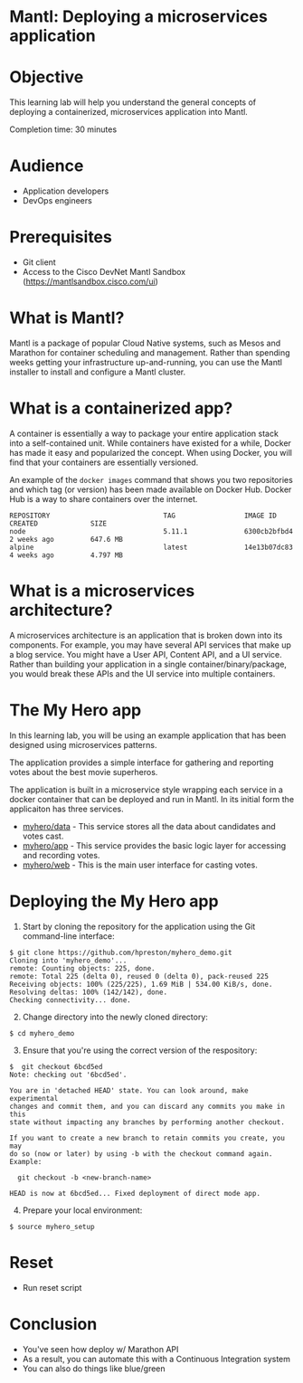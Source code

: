# Mantl: Deploying a microservices application

# Objective

This learning lab will help you understand the general concepts of deploying a containerized, microservices application into Mantl.

Completion time: 30 minutes

# Audience

* Application developers
* DevOps engineers

# Prerequisites

* Git client
* Access to the Cisco DevNet Mantl Sandbox (https://mantlsandbox.cisco.com/ui)

# What is Mantl?

Mantl is a package of popular Cloud Native systems, such as Mesos and Marathon for container scheduling and management.  Rather than spending weeks getting your infrastructure up-and-running, you can use the Mantl installer to install and configure a Mantl cluster.  

# What is a containerized app?

A container is essentially a way to package your entire application stack into a self-contained unit.  While containers have existed for a while, Docker has made it easy and popularized the concept.  When using Docker, you will find that your containers are essentially versioned.

An example of the `docker images` command that shows you two repositories and which tag (or version) has been made available on Docker Hub.  Docker Hub is a way to share containers over the internet.

```
REPOSITORY                            TAG                 IMAGE ID            CREATED             SIZE
node                                  5.11.1              6300cb2bfbd4        2 weeks ago         647.6 MB
alpine                                latest              14e13b07dc83        4 weeks ago         4.797 MB
```

# What is a microservices architecture?

A microservices architecture is an application that is broken down into its components.  For example, you may have several API services that make up a blog service.  You might have a User API, Content API, and a UI service.  Rather than building your application in a single container/binary/package, you would break these APIs and the UI service into multiple containers.

# The My Hero app

In this learning lab, you will be using an example application that has been designed using microservices patterns.  

The application provides a simple interface for gathering and reporting votes about the best movie superheros.

The application is built in a microservice style wrapping each service in a docker container that can be deployed and run in Mantl. In its initial form the applicaiton has three services.

* [myhero/data](https://github.com/hpreston/myhero_data) - This service stores all the data about candidates and votes cast.
* [myhero/app](https://github.com/hpreston/myhero_app) - This service provides the basic logic layer for accessing and recording votes.
* [myhero/web](https://github.com/hpreston/myhero_web) - This is the main user interface for casting votes.

# Deploying the My Hero app

1. Start by cloning the repository for the application using the Git command-line interface:

```shell
$ git clone https://github.com/hpreston/myhero_demo.git
Cloning into 'myhero_demo'...
remote: Counting objects: 225, done.
remote: Total 225 (delta 0), reused 0 (delta 0), pack-reused 225
Receiving objects: 100% (225/225), 1.69 MiB | 534.00 KiB/s, done.
Resolving deltas: 100% (142/142), done.
Checking connectivity... done.
```

2. Change directory into the newly cloned directory:

```shell
$ cd myhero_demo
```

3. Ensure that you're using the correct version of the respository:

```shell
$  git checkout 6bcd5ed
Note: checking out '6bcd5ed'.

You are in 'detached HEAD' state. You can look around, make experimental
changes and commit them, and you can discard any commits you make in this
state without impacting any branches by performing another checkout.

If you want to create a new branch to retain commits you create, you may
do so (now or later) by using -b with the checkout command again. Example:

  git checkout -b <new-branch-name>

HEAD is now at 6bcd5ed... Fixed deployment of direct mode app.
```

4. Prepare your local environment:

```shell
$ source myhero_setup
```

# Reset

* Run reset script

# Conclusion

* You've seen how deploy w/ Marathon API
* As a result, you can automate this with a Continuous Integration system
* You can also do things like blue/green
